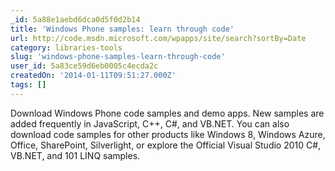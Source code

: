 ```yaml
---
_id: 5a88e1aebd6dca0d5f0d2b14
title: 'Windows Phone samples: learn through code'
url: http://code.msdn.microsoft.com/wpapps/site/search?sortBy=Date
category: libraries-tools
slug: 'windows-phone-samples-learn-through-code'
user_id: 5a83ce59d6eb0005c4ecda2c
createdOn: '2014-01-11T09:51:27.000Z'
tags: []
---
```


Download Windows Phone code samples and demo apps. New samples are added frequently in JavaScript, C++, C#, and VB.NET.
You can also download code samples for other products like Windows 8, Windows Azure, Office, SharePoint, Silverlight, or explore the Official Visual Studio 2010 C#, VB.NET, and 101 LINQ samples.
